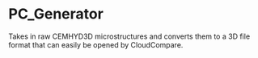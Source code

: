 # PC_Generator
Takes in raw CEMHYD3D microstructures and converts them to a 3D file format that can easily be opened by CloudCompare.
